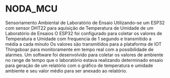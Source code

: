 # NODA_MCU
Sensoriamento Ambiental de Laboratório de Ensaio
Utilizando-se um ESP32 com sensor DHT22 para aquisição de Temperatura de Umidade de um Laboratório de Ensaios
O ESP32 foi configurado para coletar os valores de Temperatura e Umidade com frequencia de 1 segundo e transmitido a média a cada minuto
Os valores são transmitidos para a plataforma de IOT Thingsboar para monitoramente em tempo real com a possibilidade de alarmes.
Um software foi desenvolvido para coletar os valores de ambiente no range de tempo que o laboratório estava realizando determinado ensaio
para geração de um relatório com o gráfico de temperatura e umidade ambiente e seu valor médio para ser anexado ao relatório.
